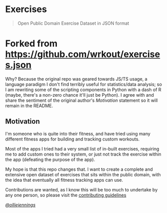

# Exercises

> Open Public Domain Exercise Dataset in JSON format

# Forked from https://github.com/wrkout/exercises.json

Why? Because the original repo was geared towards JS/TS usage, a language paradigm I don't find terribly useful for statistics/data analysis; so I am rewriting some of the scripting components in Python with a dash of R (maybe, there's a non-zero chance it'll just be Python). I agree with and share the sentiment of the original author's <i>Motivation</i> statement so it will remain in the README.

## Motivation

I'm someone who is quite into their fitness, and have tried using many different fitness apps for building and tracking custom workouts.

Most of the apps l tried had a very small list of in-built exercises, requiring me to add custom ones to their system, or just not track the exercise within the app (defeating the purpose of the app).

My hope is that this repo changes that. l want to create a complete and extensive open dataset of exercises that sits within the public domain, with the idea that eventually all fitness tracking apps can use.

Contributions are wanted, as l know this will be too much to undertake by any one person, so please visit the [contributing guidelines](https://github.com/wrkout/exercises.json/blob/master/CONTRIBUTING.md)

<i>[@olliejennings](https://github.com/OllieJennings)</i>

